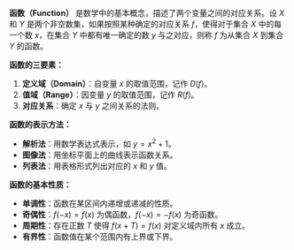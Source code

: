 **函数（Function）** 是数学中的基本概念，描述了两个变量之间的对应关系。设 $X$ 和 $Y$ 是两个非空数集，如果按照某种确定的对应关系 $f$，使得对于集合 $X$ 中的每一个数 $x$，在集合 $Y$ 中都有唯一确定的数 $y$ 与之对应，则称 $f$ 为从集合 $X$ 到集合 $Y$ 的函数。

**函数的三要素：**
1. **定义域（Domain）**：自变量 $x$ 的取值范围，记作 $D(f)$。
2. **值域（Range）**：因变量 $y$ 的取值范围，记作 $R(f)$。
3. **对应关系**：确定 $x$ 与 $y$ 之间关系的法则。

**函数的表示方法：**
- **解析法**：用数学表达式表示，如 $y = x^2 + 1$。
- **图像法**：用坐标平面上的曲线表示函数关系。
- **列表法**：用表格形式列出对应的 $x$ 和 $y$ 值。

**函数的基本性质：**
- **单调性**：函数在某区间内递增或递减的性质。
- **奇偶性**：$f(-x) = f(x)$ 为偶函数，$f(-x) = -f(x)$ 为奇函数。
- **周期性**：存在正数 $T$ 使得 $f(x+T) = f(x)$ 对定义域内所有 $x$ 成立。
- **有界性**：函数值在某个范围内有上界或下界。